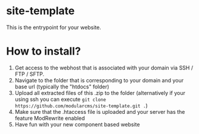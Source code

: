 # site-template
This is the entrypoint for your website.

# How to install?
1. Get access to the webhost that is associated with your domain via SSH / FTP / SFTP.
1. Navigate to the folder that is corresponding to your domain and your base url (typically the "htdocs" folder)
1. Upload all extracted files of this .zip to the folder (alternatively if your using ssh you can execute `git clone https://github.com/modularcms/site-template.git .`)
1. Make sure that the .htaccess file is uploaded and your server has the feature ModRewrite enabled
1. Have fun with your new component based website